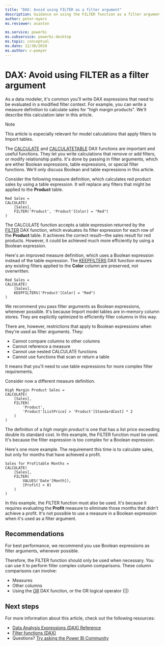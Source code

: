 ```yaml
---
title: "DAX: Avoid using FILTER as a filter argument"
description: Guidance on using the FILTER function as a filter argument.
author: peter-myers
ms.reviewer: asaxton

ms.service: powerbi
ms.subservice: powerbi-desktop
ms.topic: conceptual
ms.date: 12/30/2019
ms.author: v-pemyer
---
```


# DAX: Avoid using FILTER as a filter argument

As a data modeler, it's common you'll write DAX expressions that need to be evaluated in a modified filter context. For example, you can write a measure definition to calculate sales for "high margin products". We'll describe this calculation later in this article.

> [!NOTE]
> This article is especially relevant for model calculations that apply filters to Import tables.

The [CALCULATE](/dax/calculate-function-dax) and [CALCULATETABLE](/dax/calculatetable-function-dax) DAX functions are important and useful functions. They let you write calculations that remove or add filters, or modify relationship paths. It's done by passing in filter arguments, which are either Boolean expressions, table expressions, or special filter functions. We'll only discuss Boolean and table expressions in this article.

Consider the following measure definition, which calculates red product sales by using a table expression. It will replace any filters that might be applied to the **Product** table.

```dax
Red Sales =
CALCULATE(
    [Sales],
    FILTER('Product', 'Product'[Color] = "Red")
)
```

The CALCULATE function accepts a table expression returned by the [FILTER](/dax/filter-function-dax) DAX function, which evaluates its filter expression for each row of the **Product** table. It achieves the correct result—the sales result for red products. However, it could be achieved much more efficiently by using a Boolean expression.

Here's an improved measure definition, which uses a Boolean expression instead of the table expression. The [KEEPFILTERS](/dax/keepfilters-function-dax) DAX function ensures any existing filters applied to the **Color** column are preserved, not overwritten.

```dax
Red Sales =
CALCULATE(
    [Sales],
    KEEPFILTERS('Product'[Color] = "Red")
)
```

We recommend you pass filter arguments as Boolean expressions, whenever possible. It's because Import model tables are in-memory column stores. They are explicitly optimized to efficiently filter columns in this way.

There are, however, restrictions that apply to Boolean expressions when they're used as filter arguments. They:

- Cannot compare columns to other columns
- Cannot reference a measure
- Cannot use nested CALCULATE functions
- Cannot use functions that scan or return a table

It means that you'll need to use table expressions for more complex filter requirements.

Consider now a different measure definition.

```dax
High Margin Product Sales =
CALCULATE(
    [Sales],
    FILTER(
        'Product',
        'Product'[ListPrice] > 'Product'[StandardCost] * 2
    )
)
```

The definition of a _high margin product_ is one that has a list price exceeding double its standard cost. In this example, the FILTER function must be used. It's because the filter expression is too complex for a Boolean expression.

Here's one more example. The requirement this time is to calculate sales, but only for months that have achieved a profit.

```dax
Sales for Profitable Months =
CALCULATE(
    [Sales],
    FILTER(
        VALUES('Date'[Month]),
        [Profit] > 0)
    )
)
```

In this example, the FILTER function must also be used. It's because it requires evaluating the **Profit** measure to eliminate those months that didn't achieve a profit. It's not possible to use a measure in a Boolean expression when it's used as a filter argument.

## Recommendations

For best performance, we recommend you use Boolean expressions as filter arguments, whenever possible.

Therefore, the FILTER function should only be used when necessary. You can use it to perform filter complex column comparisons. These column comparisons can involve:

- Measures
- Other columns
- Using the [OR](/dax/or-function-dax) DAX function, or the OR logical operator (||)

## Next steps

For more information about this article, check out the following resources:

- [Data Analysis Expressions (DAX) Reference](/dax/)
- [Filter functions (DAX)](/dax/filter-function-dax)
- Questions? [Try asking the Power BI Community](https://community.powerbi.com/)
